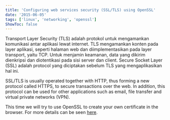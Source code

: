 ```yaml
---
title: 'Configuring web services security (SSL/TLS) using OpenSSL'
date: '2015-06-05'
tags: ['linux', 'networking', 'openssl']
ShowToc: false
---
```


Transport Layer Security (TLS) adalah protokol untuk mengamankan komunikasi antar aplikasi lewat internet. TLS mengamankan konten pada layer aplikasi, seperti halaman web dan diimplementasikan pada layer transport, yaitu TCP. Untuk menjamin keamanan, data yang dikirim dienkripsi dan diotentikasi pada sisi server dan client. Secure Socket Layer (SSL) adalah protocol yang diciptakan sebelum TLS yang mengaplikasikan hal ini.

SSL/TLS is usually operated together with HTTP, thus forming a new protocol called HTTPS, to secure transactions over the web. In addition, this protocol can be used for other applications such as email, file transfer and virtual private networks (VPN).

This time we will try to use OpenSSL to create your own certificate in the browser. For more details can be seen [here](https://onedrive.live.com/redir?resid=48dcd38b3e3b9734!730&authkey=!ALHf-8dl4VDcWTY&ithint=file%2cpdf).
